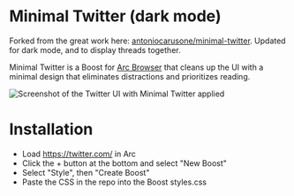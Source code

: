 # Minimal Twitter (dark mode)

Forked from the great work here: [antoniocarusone/minimal-twitter](https://github.com/antoniocarusone/minimal-twitter). Updated for dark mode, and to display threads together.

Minimal Twitter is a Boost for [Arc Browser](https://arc.net/) that cleans up the UI with a minimal design that eliminates distractions and prioritizes reading.

![Screenshot of the Twitter UI with Minimal Twitter applied](https://media.cleanshot.cloud/media/46938/4HXlYfeyUNnGnBGmuhlH30Cf6lPPDpxhmhUMH1jB.png?Expires=1664445620&Signature=jpDaErCF0~thDEzGj-dhP47KwU5WU9qJHvkJCEHlbWwqgE8~h3nBx2X9Eoes4SHtSdoPDNoZnHpdlsccRT7gyc-YExSsr7N4l~rtZs6YKvzvFb0YIknkWtYjQuVf0huuz2BvBW~ES9RJPOzz6BsudbdGLiqnPptcs4Z1bj6esd2g~0IwhZyNR-bdon~7S9QwqTfVakpRvU0DNsqkhkW7Tkv6e1f6swgbaSe1siiv1t~8kT2fPtD8nBvky4TA~N~VqMyF4jgrcJil4TOnM6YsO53yHKPhg3Dg~DLVr3zNdxjApo238YowZ9eBGkx3wsDKsT~lv-sHFGnk8lISbQyA~Q__&Key-Pair-Id=K269JMAT9ZF4GZ)

# Installation
- Load https://twitter.com/ in Arc
- Click the + button at the bottom and select "New Boost"
- Select "Style", then "Create Boost"
- Paste the CSS in the repo into the Boost styles.css
